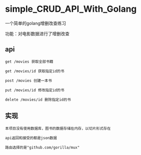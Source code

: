 # simple_CRUD_API_With_Golang
一个简单的golang增删改查练习

功能：对电影数据进行了增删改查
## api
```
get /movies 获取全部书籍

get /movies/id 获取指定id的书

post /movies 创建一本书

put /movies/id 修改指定id的书

delete /movies/id 删除指定id的书
```
## 实现
```
本项目没有使用数据库，图书的数据存储在内存，以切片形式存在

api返回和接受的都是json数据

路由选择的是"github.com/gorilla/mux"
```
